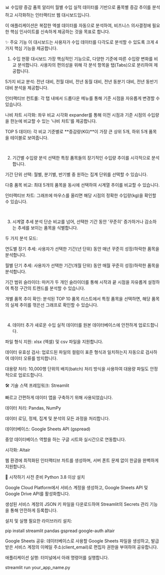 📊 수입량 증감 품목 알리미
월별 수입 실적 데이터를 기반으로 품목별 증감 추이를 분석하고 시각화하는 인터랙티브 웹 대시보드입니다.

이 애플리케이션은 복잡한 엑셀 데이터를 자동으로 분석하여, 비즈니스 의사결정에 필요한 핵심 인사이트를 신속하게 제공하는 것을 목표로 합니다.

✨ 주요 기능
이 대시보드는 사용자가 수입 데이터를 다각도로 분석할 수 있도록 크게 4가지 핵심 기능을 제공합니다.

1. 수입 현황 대시보드
가장 핵심적인 기능으로, 다양한 기준에 따른 수입량 변화를 비교 분석합니다. 사용자의 편의성을 위해 각 분석 항목을 탭(Tabs)으로 분리하여 제공합니다.

5가지 비교 분석: 전년 대비, 전월 대비, 전년 동월 대비, 전년 동분기 대비, 전년 동반기 대비 분석을 제공합니다.

인터랙티브 컨트롤: 각 탭 내에서 드롭다운 메뉴를 통해 기준 시점을 자유롭게 변경할 수 있습니다.

나비 차트 시각화: 좌우 비교 시각화 expander를 통해 이전 시점과 기준 시점의 수입량을 한눈에 비교할 수 있는 '나비 차트'를 제공합니다.

TOP 5 데이터: 각 비교 기준별로 **증감량(KG)**이 가장 큰 상위 5개, 하위 5개 품목을 테이블로 보여줍니다.

<br>

2. 기간별 수입량 분석
선택한 특정 품목들의 장기적인 수입량 추이를 시각적으로 분석합니다.

기간 단위 선택: 월별, 분기별, 반기별 중 원하는 집계 단위를 선택할 수 있습니다.

다중 품목 비교: 최대 5개의 품목을 동시에 선택하여 시계열 추이를 비교할 수 있습니다.

인터랙티브 차트: 그래프에 마우스를 올리면 해당 시점의 정확한 수입량(kg)을 확인할 수 있습니다.

<br>

3. 시계열 추세 분석
단순 비교를 넘어, 선택한 기간 동안 '꾸준히' 증가하거나 감소하는 추세를 보이는 품목을 식별합니다.

두 가지 분석 모드:

연도별 장기 추세: 사용자가 선택한 기간(년 단위) 동안 매년 꾸준히 성장/하락한 품목을 분석합니다.

월별 단기 추세: 사용자가 선택한 기간(개월 단위) 동안 매월 꾸준히 성장/하락한 품목을 분석합니다.

기간 범위 슬라이더: 마커가 두 개인 슬라이더를 통해 시작과 끝 시점을 자유롭게 설정하여 특정 구간의 트렌드를 분석할 수 있습니다.

개별 품목 추이 확인: 분석된 TOP 10 품목 리스트에서 특정 품목을 선택하면, 해당 품목의 실제 추이를 꺾은선 그래프로 확인할 수 있습니다.

<br>

4. 데이터 추가
새로운 수입 실적 데이터를 원본 데이터베이스에 안전하게 업로드합니다.

파일 형식 지원: xlsx (엑셀) 및 csv 파일을 지원합니다.

데이터 유효성 검사: 업로드된 파일의 컬럼이 표준 형식과 일치하는지 자동으로 검사하여 데이터 오류를 방지합니다.

대용량 처리: 10,000행 단위의 배치(batch) 처리 방식을 사용하여 대용량 파일도 안정적으로 업로드합니다.

🛠️ 기술 스택
프레임워크: Streamlit

빠르고 간편하게 데이터 앱을 구축하기 위해 사용되었습니다.

데이터 처리: Pandas, NumPy

데이터 로딩, 정제, 집계 및 분석의 모든 과정을 처리합니다.

데이터베이스: Google Sheets API (gspread)

중앙 데이터베이스 역할을 하는 구글 시트와 실시간으로 연동합니다.

시각화: Altair

웹 환경에 최적화된 인터랙티브 차트를 생성하며, 서버 폰트 문제 없이 한글을 완벽하게 지원합니다.

🚀 시작하기
사전 준비
Python 3.8 이상 설치

Google Cloud Platform에서 서비스 계정을 생성하고, Google Sheets API 및 Google Drive API를 활성화합니다.

생성된 서비스 계정의 JSON 키 파일을 다운로드하여 Streamlit의 Secrets 관리 기능을 통해 안전하게 등록합니다.

설치 및 실행
필요한 라이브러리 설치:

pip install streamlit pandas gspread google-auth altair

Google Sheets 공유:
데이터베이스로 사용할 Google Sheets 파일을 생성하고, 발급받은 서비스 계정의 이메일 주소(client_email)로 편집자 권한을 부여하여 공유합니다.

애플리케이션 실행:
터미널에서 아래 명령어를 실행합니다.

streamlit run your_app_name.py

